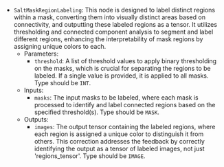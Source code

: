 - `SaltMaskRegionLabeling`: This node is designed to label distinct regions within a mask, converting them into visually distinct areas based on connectivity, and outputting these labeled regions as a tensor. It utilizes thresholding and connected component analysis to segment and label different regions, enhancing the interpretability of mask regions by assigning unique colors to each.
    - Parameters:
        - `threshold`: A list of threshold values to apply binary thresholding on the masks, which is crucial for separating the regions to be labeled. If a single value is provided, it is applied to all masks. Type should be `INT`.
    - Inputs:
        - `masks`: The input masks to be labeled, where each mask is processed to identify and label connected regions based on the specified threshold(s). Type should be `MASK`.
    - Outputs:
        - `images`: The output tensor containing the labeled regions, where each region is assigned a unique color to distinguish it from others. This correction addresses the feedback by correctly identifying the output as a tensor of labeled images, not just 'regions_tensor'. Type should be `IMAGE`.
